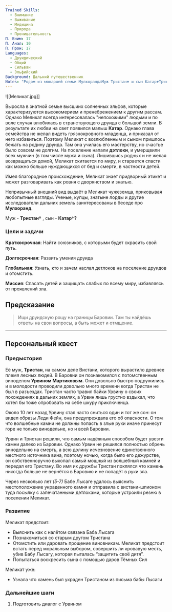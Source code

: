 ```yaml
---
Trained Skills:
  - Внимание
  - Выживание
  - Медицина
  - Природа
  - Проницательность
П. Вним: 17
П. Анал: 10
П. Прон: 17
Languages:
  - Друидический
  - Общий
  - Сильван
  - Эльфийский
Background: Дальний путешественник
Notes: "Родом из монаршей семьи МулхорандаМуж Тристан✟ и сын Катар✟Тристан украл третий волшебный самоцветТёмные дары: был 1й контакт, приняла предложение"
---
```

![[Меликат.jpg]]

Выросла в знатной семье высшиих солнечных эльфов, которые характеризуются высокомерием и пренебрежением к другим рассам. Однако Меликат всегда интересовалась "непохожими" людьми и по воле случая влюбилась в странствующего друида с большой земли. В результате их любви на свет появился малыш **Катар**. Однако глава семейства не желал видеть грязнокровного младенца, и приказал от него избавиться. Поэтому Меликат с возлюбленным и сыном пришлось бежать на родину друида. Там она училась его мастерству, но счастье было совсем не долгим. На поселение напали **дэтлоки**, и умерщвили всех мужчин (в том числе мужа и сына). Лишившись родных и не желая возвращаться домой, Меликат скитается по миру, и старается спасти как можно больше нуждающихся от бед и смерти, в частности детей.

Имея благородное происхождение, Меликат знает придворный этикет и может разговаривать как ровня с дворянством и знатью.

Непривычный внешний вид выдаёт в Меликат чужеземца, приковывая любопытные взгляды. Ученые, купцы, знатыне лорды и другие исследователи дальних земель заинтересованы в беседе про **Мулхоранд**.

Муж - **Тристан†** , сын - **Катар†?**

### Цели и задачи

**Краткосрочная**: Найти союзников, с которыми будет скрасить свой путь.

**Долгосрочная**: Развить умения друида

**Глобальная**: Узнать, кто и зачем наслал детлоков на поселение друидов и отомстить.

**Миссия**: Спасать детей и защищать слабых по всему миру, избавляясь от проявлений зла.

## Предсказание

> Ищи друидскую рощу на границы Баровии. Там ты найдёшь ответы на свои вопросы, а быть может и отмщение.

---

## Персональный квест

### Предыстория

Её муж, **Тристан**, на самом деле Вистани, которого вырастило древнее племя лесных людей. В Баровии он познакомился с потомственным виноделом **Урвином Мартиковым.** Они довольно быстро подружились и в молодости проводили довольно много времени когда Тристан не был в разъездах. Тристан часто травил байки Урвину о своих похождениях в дальних землях, а Урвин лишь грустно вздыхал, что хотел бы тоже опробовать на себе шкуру приключенца.

Около 10 лет назад Урвину стал часто сниться один и тот же сон: он видел образы Леди Фейн, она предупреждала его об опасности. О том что волшебные камни не должны попасть в злые руки иначе принесут горе не только винодельне, но и всей Баровии.

Урвин и Тристан решили, что самым надёжным способом будет увезти камни далеко из Баровии. Однако Урвин не решился полностью обречь винодельню на смерть, а всю долину исчезновение единственного местного источника вина, поэтому ночью, когда было его дежурстве, он собственноручно выкопал самый мощный из волшебный камней и передал его Тристану. Во имя их дружбы Тристан поклялся что камень никогда больше не вернётся в Баровию и не попадёт в руки зла.

Через несколько лет _(5-7)_ Бабе Лысаге удалось выяснить местоположение украденного камня и отправила с вистани-шпионом туда посылку с запечатанными дэтлоками, которые устроили резню в поселении Меликат.

### Развитие

Меликат предстоит:

- Выяснить как с налётом связана Баба Лысага
- Познакомиться со старым другом Тристана
- Отомстить или даровать прощение виновникам. Меликат предстоит встать перед моральным выбором, совершить ли кровавую месть, убив Бабу Лысагу, которая пыталась “защитить своё дитя”.
- Попытаться воскресить сына с помощью даров Тёмных Сил

Меликат уже:

- Узнала что камень был украден Тристаном из письма бабы Лысаги

### Дальнейшие шаги

1. Подготовить диалог с Урвином
